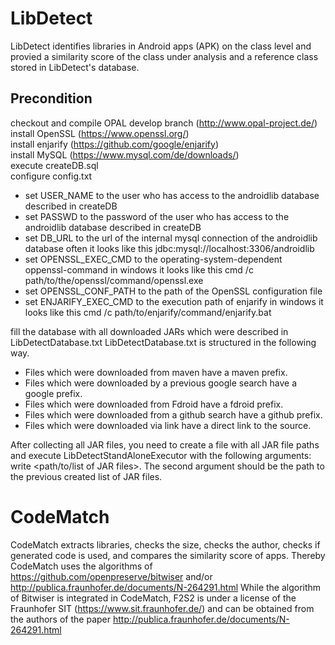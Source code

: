 # LibDetect
LibDetect identifies libraries in Android apps (APK) on the class level and provied a similarity score 
of the class under analysis and a reference class stored in LibDetect's database.

## Precondition
checkout and compile OPAL develop branch (http://www.opal-project.de/)<br>
install OpenSSL (https://www.openssl.org/)<br>
install enjarify (https://github.com/google/enjarify)<br>
install MySQL (https://www.mysql.com/de/downloads/)<br>
execute createDB.sql<br>
configure config.txt<br>
- set USER_NAME to the user who has access to the androidlib database described in createDB
- set PASSWD to the password of the user who has access to the androidlib database described in createDB
- set DB_URL to the url of the internal mysql connection of the androidlib database often it looks like this jdbc:mysql://localhost:3306/androidlib
- set OPENSSL_EXEC_CMD to the operating-system-dependent oppenssl-command in windows it looks like this cmd /c path/to/the/openssl/command/openssl.exe
- set OPENSSL_CONF_PATH to the path of the OpenSSL configuration file 
- set ENJARIFY_EXEC_CMD to the execution path of enjarify in windows it looks like this cmd /c path/to/enjarify/command/enjarify.bat

fill the database with all downloaded JARs which were described in LibDetectDatabase.txt
LibDetectDatabase.txt is structured in the following way.
- Files which were downloaded from maven have a maven prefix.
- Files which were downloaded by a previous google search have a google prefix.
- Files which were downloaded from Fdroid have a fdroid prefix.
- Files which were downloaded from a github search have a github prefix.
- Files which were downloaded via link have a direct link to the source.

After collecting all JAR files, you need to create a file with all JAR file paths and execute LibDetectStandAloneExecutor with the
following arguments: write <path/to/list of JAR files>. 
The second argument should be the path to the previous created list of JAR files.

# CodeMatch
CodeMatch extracts libraries, checks the size, checks the author, checks if generated code is used, 
and compares the similarity score of apps.
Thereby CodeMatch uses the algorithms of https://github.com/openpreserve/bitwiser and/or 
http://publica.fraunhofer.de/documents/N-264291.html
While the algorithm of Bitwiser is integrated in CodeMatch, 
F2S2 is under a license of the Fraunhofer SIT (https://www.sit.fraunhofer.de/) and can be obtained from the authors 
of the paper http://publica.fraunhofer.de/documents/N-264291.html
